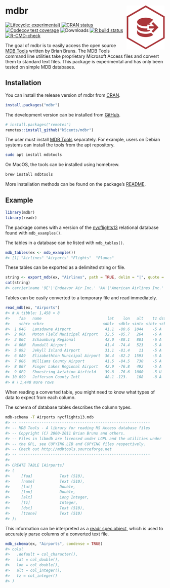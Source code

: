 
<!-- README.md is generated from README.Rmd. Please edit that file -->

# mdbr <img src='man/figures/logo.png' align="right" height="139" />

<!-- badges: start -->

[![Lifecycle:
experimental](https://img.shields.io/badge/lifecycle-experimental-orange.svg)](https://lifecycle.r-lib.org/articles/stages.html#experimental))
[![CRAN
status](https://www.r-pkg.org/badges/version/mdbr)](https://CRAN.R-project.org/package=mdbr)
[![Codecov test
coverage](https://img.shields.io/codecov/c/github/k5cents/mdbr/master.svg)](https://app.codecov.io/gh/k5cents/mdbr?branch=master)
![Downloads](https://cranlogs.r-pkg.org/badges/grand-total/mdbr) [![R
build
status](https://github.com/k5cents/mdbr/workflows/R-CMD-check/badge.svg)](https://github.com/k5cents/mdbr/actions)
[![R-CMD-check](https://github.com/k5cents/mdbr/actions/workflows/R-CMD-check.yaml/badge.svg)](https://github.com/k5cents/mdbr/actions/workflows/R-CMD-check.yaml)
<!-- badges: end -->

The goal of mdbr is to easily access the open source [MDB
Tools](https://github.com/mdbtools/mdbtools) written by Brian Bruns. The
MDB Tools command line utilities take proprietary Microsoft Access files
and convert them to standard text files. This package is experimental
and has only been tested on simple MDB databases.

## Installation

You can install the release version of mdbr from
[CRAN](https://cran.r-project.org/package=mdbr).

``` r
install.packages("mdbr")
```

The development version can be installed from
[GitHub](https://github.com/k5cents/mdbr/).

``` r
# install.packages("remotes")
remotes::install_github("k5cents/mdbr")
```

The user must install [MDB Tools](https://github.com/mdbtools/mdbtools)
separately. For example, users on Debian systems can install the tools
from the apt repository.

``` bash
sudo apt install mdbtools
```

On MacOS, the tools can be installed using homebrew.

``` bash
brew install mdbtools
```

More installation methods can be found on the package’s
[README](https://github.com/mdbtools/mdbtools/blob/dev/README.md).

## Example

``` r
library(mdbr)
library(readr)
```

The package comes with a version of the
[nycflights13](https://github.com/tidyverse/nycflights13) relational
database found with `mdb_examples()`.

The tables in a database can be listed with `mdb_tables()`.

``` r
mdb_tables(ex <- mdb_example())
#> [1] "Airlines" "Airports" "Flights"  "Planes"
```

These tables can be exported as a delimited string or file.

``` r
string <- export_mdb(ex, "Airlines", path = TRUE, delim = "|", quote = "'")
cat(string)
#> carrier|name '9E'|'Endeavor Air Inc.' 'AA'|'American Airlines Inc.' 'AS'|'Alaska Airlines Inc.' 'B6'|'JetBlue Airways' 'DL'|'Delta Air Lines Inc.' 'EV'|'ExpressJet Airlines Inc.' 'F9'|'Frontier Airlines Inc.' 'FL'|'AirTran Airways Corporation' 'HA'|'Hawaiian Airlines Inc.' 'MQ'|'Envoy Air' 'OO'|'SkyWest Airlines Inc.' 'UA'|'United Air Lines Inc.' 'US'|'US Airways Inc.' 'VX'|'Virgin America' 'WN'|'Southwest Airlines Co.' 'YV'|'Mesa Airlines Inc.'
```

Tables can be easily converted to a temporary file and read immediately.

``` r
read_mdb(ex, "Airports")
#> # A tibble: 1,458 × 8
#>    faa   name                             lat    lon   alt    tz dst   tzone              
#>    <chr> <chr>                          <dbl>  <dbl> <int> <int> <chr> <chr>              
#>  1 04G   Lansdowne Airport               41.1  -80.6  1044    -5 A     America/New_York   
#>  2 06A   Moton Field Municipal Airport   32.5  -85.7   264    -6 A     America/Chicago    
#>  3 06C   Schaumburg Regional             42.0  -88.1   801    -6 A     America/Chicago    
#>  4 06N   Randall Airport                 41.4  -74.4   523    -5 A     America/New_York   
#>  5 09J   Jekyll Island Airport           31.1  -81.4    11    -5 A     America/New_York   
#>  6 0A9   Elizabethton Municipal Airport  36.4  -82.2  1593    -5 A     America/New_York   
#>  7 0G6   Williams County Airport         41.5  -84.5   730    -5 A     America/New_York   
#>  8 0G7   Finger Lakes Regional Airport   42.9  -76.8   492    -5 A     America/New_York   
#>  9 0P2   Shoestring Aviation Airfield    39.8  -76.6  1000    -5 U     America/New_York   
#> 10 0S9   Jefferson County Intl           48.1 -123.    108    -8 A     America/Los_Angeles
#> # ℹ 1,448 more rows
```

When reading a converted table, you might need to know what types of
data to expect from each column.

The schema of database tables describes the column types.

``` bash
mdb-schema -T Airports nycflights13.mdb
#> -- ----------------------------------------------------------
#> -- MDB Tools - A library for reading MS Access database files
#> -- Copyright (C) 2000-2011 Brian Bruns and others.
#> -- Files in libmdb are licensed under LGPL and the utilities under
#> -- the GPL, see COPYING.LIB and COPYING files respectively.
#> -- Check out http://mdbtools.sourceforge.net
#> -- ----------------------------------------------------------
#> 
#> CREATE TABLE [Airports]
#> (
#>     [faa]            Text (510), 
#>     [name]           Text (510), 
#>     [lat]            Double, 
#>     [lon]            Double, 
#>     [alt]            Long Integer, 
#>     [tz]             Integer, 
#>     [dst]            Text (510), 
#>     [tzone]          Text (510)
#> );
```

This information can be interpreted as a [readr spec
object](https://readr.tidyverse.org/reference/spec.html), which is used
to accurately parse columns of a converted text file.

``` r
mdb_schema(ex, "Airports", condense = TRUE)
#> cols(
#>   .default = col_character(),
#>   lat = col_double(),
#>   lon = col_double(),
#>   alt = col_integer(),
#>   tz = col_integer()
#> )
```

<!-- refs: start -->
<!-- refs: end -->
